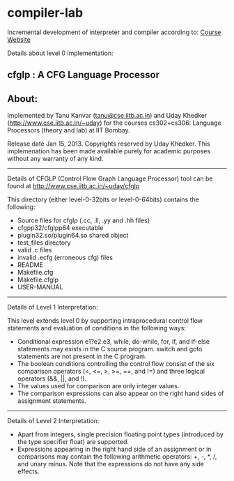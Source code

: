 compiler-lab
============

Incremental development of interpreter and compiler according to: [Course Website](http://www.cse.iitb.ac.in/~uday/cfglp/)

Details about level 0 implementation:

 cfglp : A CFG Language Processor
--------------------------------


About:
-----

Implemented by Tanu  Kanvar (tanu@cse.iitb.ac.in) and Uday
Khedker (http://www.cse.iitb.ac.in/~uday)  for the courses
cs302+cs306: Language  Processors (theory and lab)  at IIT
Bombay.

Release  date Jan  15, 2013.  Copyrights reserved  by Uday
Khedker. This implemenation has been made available purely
for academic purposes without any warranty of any kind.


------------------------------------------------------------------------ 


Details of CFGLP (Control Flow Graph Language Processor) tool can be
found at http://www.cse.iitb.ac.in/~uday/cfglp

This directory (either level-0-32bits or level-0-64bits) contains 
the following:
- Source files for cfglp (.cc, .ll, .yy and .hh files)
- cfgpp32/cfglpp64 executable
- plugin32.so/plugin64.so shared object
- test_files directory
- valid .c files
- invalid .ecfg (erroneous cfg) files
- README
- Makefile.cfg
- Makefile.cfglp
- USER-MANUAL

------------------------------------------------------------------------ 


Details of Level 1 Interpretation:

This level extends level 0 by supporting intraprocedural control flow statements and evaluation of conditions in the following ways:

- Conditional expression e1?e2:e3, while, do-while, for, if, and if-else statements may exists in the C source program.
switch and goto statements are not present in the C program.
- The boolean conditions controlling the control flow consist of the six comparison operators (<, <=, >, >=, ==, and !=) and three logical operators  (&&, ||, and !).
- The values used for comparison are only integer values.
- The comparison expressions can also appear on the right hand sides of assignment statements.


------------------------------------------------------------------------
Details of Level 2 Interpretation:

- Apart from integers, single precision floating point types (introduced by the type specifier float) are supported.
- Expressions appearing in the right hand side of an assignment or in comparisons may contain the following arithmetic operators:  +, -, *, /, and unary minus. Note that the expressions do not have any side effects.

